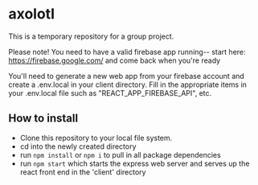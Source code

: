 # axolotl
This is a temporary repository for a group project.

Please note! You need to have a valid firebase app running-- start here: https://firebase.google.com/ and come back when you're ready

You'll need to generate a new web app from your firebase account and create a .env.local in your client directory. Fill in the appropriate items in your .env.local file such as "REACT_APP_FIREBASE_API", etc.

## How to install
* Clone this repository to your local file system.
* cd into the newly created directory
* run `npm install` or `npm i` to pull in all package dependencies
* run `npm start` which starts the express web server and serves up the react front end in the 'client' directory
